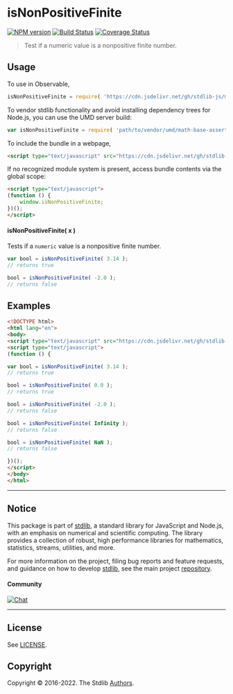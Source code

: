 <!--

@license Apache-2.0

Copyright (c) 2022 The Stdlib Authors.

Licensed under the Apache License, Version 2.0 (the "License");
you may not use this file except in compliance with the License.
You may obtain a copy of the License at

   http://www.apache.org/licenses/LICENSE-2.0

Unless required by applicable law or agreed to in writing, software
distributed under the License is distributed on an "AS IS" BASIS,
WITHOUT WARRANTIES OR CONDITIONS OF ANY KIND, either express or implied.
See the License for the specific language governing permissions and
limitations under the License.

-->

# isNonPositiveFinite

[![NPM version][npm-image]][npm-url] [![Build Status][test-image]][test-url] [![Coverage Status][coverage-image]][coverage-url] <!-- [![dependencies][dependencies-image]][dependencies-url] -->

> Test if a numeric value is a nonpositive finite number.



<section class="usage">

## Usage

To use in Observable,

```javascript
isNonPositiveFinite = require( 'https://cdn.jsdelivr.net/gh/stdlib-js/math-base-assert-is-nonpositive-finite@umd/browser.js' )
```

To vendor stdlib functionality and avoid installing dependency trees for Node.js, you can use the UMD server build:

```javascript
var isNonPositiveFinite = require( 'path/to/vendor/umd/math-base-assert-is-nonpositive-finite/index.js' )
```

To include the bundle in a webpage,

```html
<script type="text/javascript" src="https://cdn.jsdelivr.net/gh/stdlib-js/math-base-assert-is-nonpositive-finite@umd/browser.js"></script>
```

If no recognized module system is present, access bundle contents via the global scope:

```html
<script type="text/javascript">
(function () {
    window.isNonPositiveFinite;
})();
</script>
```

#### isNonPositiveFinite( x )

Tests if a `numeric` value is a nonpositive finite number.

```javascript
var bool = isNonPositiveFinite( 3.14 );
// returns true

bool = isNonPositiveFinite( -2.0 );
// returns false
```

</section>

<!-- /.usage -->

<section class="notes">

</section>

<!-- /.notes -->

<section class="examples">

## Examples

<!-- eslint no-undef: "error" -->

```html
<!DOCTYPE html>
<html lang="en">
<body>
<script type="text/javascript" src="https://cdn.jsdelivr.net/gh/stdlib-js/math-base-assert-is-nonpositive-finite@umd/browser.js"></script>
<script type="text/javascript">
(function () {

var bool = isNonPositiveFinite( 3.14 );
// returns true

bool = isNonPositiveFinite( 0.0 );
// returns true

bool = isNonPositiveFinite( -2.0 );
// returns false

bool = isNonPositiveFinite( Infinity );
// returns false

bool = isNonPositiveFinite( NaN );
// returns false

})();
</script>
</body>
</html>
```

</section>

<!-- /.examples -->

<!-- Section for related `stdlib` packages. Do not manually edit this section, as it is automatically populated. -->

<section class="related">

</section>

<!-- /.related -->

<!-- Section for all links. Make sure to keep an empty line after the `section` element and another before the `/section` close. -->


<section class="main-repo" >

* * *

## Notice

This package is part of [stdlib][stdlib], a standard library for JavaScript and Node.js, with an emphasis on numerical and scientific computing. The library provides a collection of robust, high performance libraries for mathematics, statistics, streams, utilities, and more.

For more information on the project, filing bug reports and feature requests, and guidance on how to develop [stdlib][stdlib], see the main project [repository][stdlib].

#### Community

[![Chat][chat-image]][chat-url]

---

## License

See [LICENSE][stdlib-license].


## Copyright

Copyright &copy; 2016-2022. The Stdlib [Authors][stdlib-authors].

</section>

<!-- /.stdlib -->

<!-- Section for all links. Make sure to keep an empty line after the `section` element and another before the `/section` close. -->

<section class="links">

[npm-image]: http://img.shields.io/npm/v/@stdlib/math-base-assert-is-nonpositive-finite.svg
[npm-url]: https://npmjs.org/package/@stdlib/math-base-assert-is-nonpositive-finite

[test-image]: https://github.com/stdlib-js/math-base-assert-is-nonpositive-finite/actions/workflows/test.yml/badge.svg?branch=main
[test-url]: https://github.com/stdlib-js/math-base-assert-is-nonpositive-finite/actions/workflows/test.yml?query=branch:main

[coverage-image]: https://img.shields.io/codecov/c/github/stdlib-js/math-base-assert-is-nonpositive-finite/main.svg
[coverage-url]: https://codecov.io/github/stdlib-js/math-base-assert-is-nonpositive-finite?branch=main

<!--

[dependencies-image]: https://img.shields.io/david/stdlib-js/math-base-assert-is-nonpositive-finite.svg
[dependencies-url]: https://david-dm.org/stdlib-js/math-base-assert-is-nonpositive-finite/main

-->

[chat-image]: https://img.shields.io/gitter/room/stdlib-js/stdlib.svg
[chat-url]: https://gitter.im/stdlib-js/stdlib/

[stdlib]: https://github.com/stdlib-js/stdlib

[stdlib-authors]: https://github.com/stdlib-js/stdlib/graphs/contributors

[umd]: https://github.com/umdjs/umd
[es-module]: https://developer.mozilla.org/en-US/docs/Web/JavaScript/Guide/Modules

[deno-url]: https://github.com/stdlib-js/math-base-assert-is-nonpositive-finite/tree/deno
[umd-url]: https://github.com/stdlib-js/math-base-assert-is-nonpositive-finite/tree/umd
[esm-url]: https://github.com/stdlib-js/math-base-assert-is-nonpositive-finite/tree/esm
[branches-url]: https://github.com/stdlib-js/math-base-assert-is-nonpositive-finite/blob/main/branches.md

[stdlib-license]: https://raw.githubusercontent.com/stdlib-js/math-base-assert-is-nonpositive-finite/main/LICENSE

<!-- <related-links> -->

<!-- </related-links> -->

</section>

<!-- /.links -->
